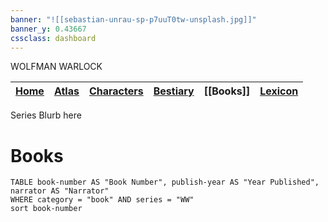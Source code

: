 ```yaml
---
banner: "![[sebastian-unrau-sp-p7uuT0tw-unsplash.jpg]]"
banner_y: 0.43667
cssclass: dashboard
---
```

<div class="title">WOLFMAN WARLOCK</div>


| [Home](obsidian://open?file=CAL-Wiki&file=Home) |  [Atlas](obsidian://open?file=CAL-Wiki&file=Atlas%2FAtlas)  |[Characters](obsidian://open?file=CAL-Wiki&file=Characters%2FCharacters) | [Bestiary](obsidian://open?file=CAL-Wiki&file=Bestiary%2FBestiary) |[[Books]]| [Lexicon](obsidian://open?file=CAL-Wiki&file=Lexicon%2FLexicon) |
| -------- | -------|------- | ------------ | --------- | ----------- |


Series Blurb here



# Books

```dataview
TABLE book-number AS "Book Number", publish-year AS "Year Published", narrator AS "Narrator"
WHERE category = "book" AND series = "WW"
sort book-number
```
